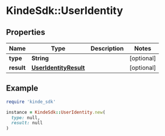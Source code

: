 # KindeSdk::UserIdentity

## Properties

| Name | Type | Description | Notes |
| ---- | ---- | ----------- | ----- |
| **type** | **String** |  | [optional] |
| **result** | [**UserIdentityResult**](UserIdentityResult.md) |  | [optional] |

## Example

```ruby
require 'kinde_sdk'

instance = KindeSdk::UserIdentity.new(
  type: null,
  result: null
)
```

